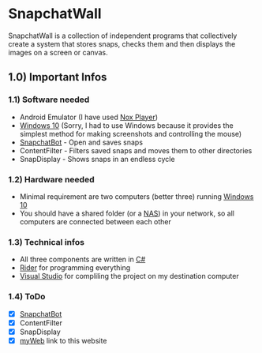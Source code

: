 # SnapchatWall
SnapchatWall is a collection of independent programs that collectively create a system that stores snaps, 
checks them and then displays the images on a screen or canvas.

## 1.0) Important Infos
### 1.1) Software needed
* Android Emulator (I have used [Nox Player](https://www.bignox.com/))
* [Windows 10](https://i.imgflip.com/raseo.jpg) (Sorry, I had to use Windows because it provides the simplest method for making screenshots and controlling the mouse)
* [SnapchatBot](https://github.com/Dafnik/SnapchatWall/tree/master/SnapchatBot) - Open and saves snaps
* ContentFilter - Filters saved snaps and moves them to other directories
* SnapDisplay - Shows snaps in an endless cycle

### 1.2) Hardware needed
* Minimal requirement are two computers (better three) running [Windows 10](https://i.imgflip.com/raseo.jpg)
* You should have a shared folder (or a [NAS](https://de.wikipedia.org/wiki/Network_Attached_Storage)) in your network, so all computers are connected between each other

### 1.3) Technical infos
* All three components are written in [C#](https://de.wikipedia.org/wiki/C-Sharp)
* [Rider](https://www.jetbrains.com/rider/) for programming everything
* [Visual Studio](https://www.visualstudio.com) for compliling the project on my destination computer

### 1.4) ToDo
- [X] [SnapchatBot](https://github.com/Dafnik/SnapchatWall/tree/master/SnapchatBot)
- [X] ContentFilter
- [X] SnapDisplay
- [X] [myWeb](https://github.com/Dafnik/myWeb) link to this website
